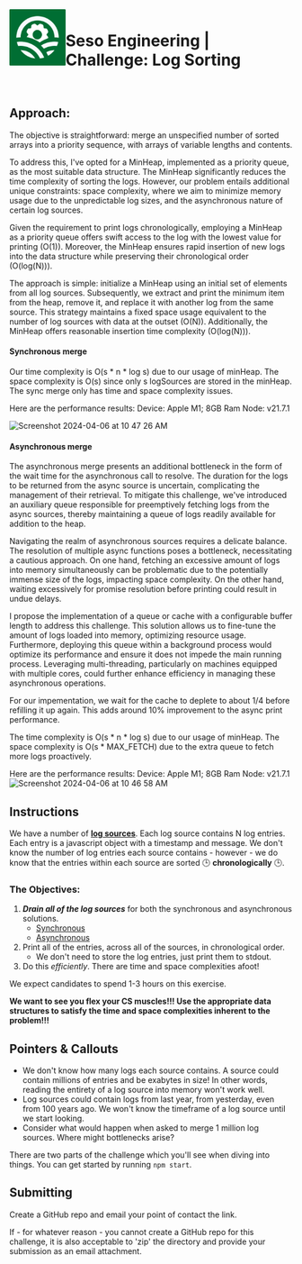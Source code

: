 <img align="left" width="100px" height="100px" src="/assets/seso-eng-logo.png">

# Seso Engineering | Challenge: Log Sorting

<br>

## Approach:
The objective is straightforward: merge an unspecified number of sorted arrays into a priority sequence, with arrays of variable lengths and contents.

To address this, I've opted for a MinHeap, implemented as a priority queue, as the most suitable data structure. The MinHeap significantly reduces the time complexity of sorting the logs. However, our problem entails additional unique constraints: space complexity, where we aim to minimize memory usage due to the unpredictable log sizes, and the asynchronous nature of certain log sources.

Given the requirement to print logs chronologically, employing a MinHeap as a priority queue offers swift access to the log with the lowest value for printing (O(1)). Moreover, the MinHeap ensures rapid insertion of new logs into the data structure while preserving their chronological order (O(log(N))).

The approach is simple: initialize a MinHeap using an initial set of elements from all log sources. Subsequently, we extract and print the minimum item from the heap, remove it, and replace it with another log from the same source. This strategy maintains a fixed space usage equivalent to the number of log sources with data at the outset (O(N)). Additionally, the MinHeap offers reasonable insertion time complexity (O(log(N))).

#### Synchronous merge
Our time complexity is O(s * n * log s) due to our usage of minHeap. 
The space complexity is O(s) since only s logSources are stored in the minHeap.
The sync merge only has time and space complexity issues.

Here are the performance results:
Device: Apple M1; 8GB Ram
Node: v21.7.1

<img width="536" alt="Screenshot 2024-04-06 at 10 47 26 AM" src="https://github.com/olajide1234/seso-test/assets/42445456/4108ee20-2e09-429e-a129-a525ed880489">



#### Asynchronous merge
The asynchronous merge presents an additional bottleneck in the form of the wait time for the asynchronous call to resolve. The duration for the logs to be returned from the async source is uncertain, complicating the management of their retrieval. To mitigate this challenge, we've introduced an auxiliary queue responsible for preemptively fetching logs from the async sources, thereby maintaining a queue of logs readily available for addition to the heap.

Navigating the realm of asynchronous sources requires a delicate balance. The resolution of multiple async functions poses a bottleneck, necessitating a cautious approach. On one hand, fetching an excessive amount of logs into memory simultaneously can be problematic due to the potentially immense size of the logs, impacting space complexity. On the other hand, waiting excessively for promise resolution before printing could result in undue delays.

I propose the implementation of a queue or cache with a configurable buffer length to address this challenge. This solution allows us to fine-tune the amount of logs loaded into memory, optimizing resource usage. Furthermore, deploying this queue within a background process would optimize its performance and ensure it does not impede the main running process. Leveraging multi-threading, particularly on machines equipped with multiple cores, could further enhance efficiency in managing these asynchronous operations.

For our impementation, we wait for the cache to deplete to about 1/4 before refilling it up again. This adds around 10% improvement to the async print performance.

The time complexity is O(s * n * log s) due to our usage of minHeap. 
The space complexity is O(s * MAX_FETCH) due to the extra queue to fetch more logs proactively.

Here are the performance results:
Device: Apple M1; 8GB Ram
Node: v21.7.1
<img width="532" alt="Screenshot 2024-04-06 at 10 46 58 AM" src="https://github.com/olajide1234/seso-test/assets/42445456/3dbec6f9-c2f9-44af-8fb8-37f23cbdbce4">



## Instructions

We have a number of [**log sources**](https://github.com/sesolabor/coding-challenge/blob/master/lib/log-source.js). Each log source contains N log entries. Each entry is a javascript object with a timestamp and message. We don't know the number of log entries each source contains - however - we do know that the entries within each source are sorted 🕒 **chronologically** 🕒.

### The Objectives:

1. **_Drain all of the log sources_** for both the synchronous and asynchronous solutions.
   - [Synchronous](https://github.com/sesolabor/coding-challenge/blob/31313e303c53cebb96fa02f3aab473dd011e1d16/lib/log-source.js#L37)
   - [Asynchronous](https://github.com/sesolabor/coding-challenge/blob/31313e303c53cebb96fa02f3aab473dd011e1d16/lib/log-source.js#L45)
1. Print all of the entries, across all of the sources, in chronological order.
   - We don't need to store the log entries, just print them to stdout.
1. Do this _efficiently_. There are time and space complexities afoot!

We expect candidates to spend 1-3 hours on this exercise.

**We want to see you flex your CS muscles!!! Use the appropriate data structures to satisfy the time and space complexities inherent to the problem!!!**

## Pointers & Callouts

- We don't know how many logs each source contains. A source could contain millions of entries and be exabytes in size! In other words, reading the entirety of a log source into memory won't work well.
- Log sources could contain logs from last year, from yesterday, even from 100 years ago. We won't know the timeframe of a log source until we start looking.
- Consider what would happen when asked to merge 1 million log sources. Where might bottlenecks arise?

There are two parts of the challenge which you'll see when diving into things. You can get started by running `npm start`.

## Submitting

Create a GitHub repo and email your point of contact the link.

If - for whatever reason - you cannot create a GitHub repo for this challenge, it is also acceptable to 'zip' the directory and provide your submission as an email attachment.
